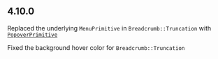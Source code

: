 ## 4.10.0

Replaced the underlying `MenuPrimitive` in `Breadcrumb::Truncation` with [`PopoverPrimitive`](/utilities/popover-primitive)

Fixed the background hover color for `Breadcrumb::Truncation`
